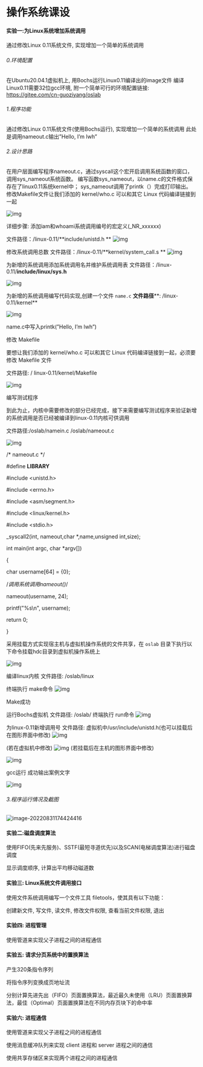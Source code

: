 # 操作系统课设

#### 实验一:为Linux系统增加系统调用

通过修改Linux 0.11系统文件, 实现增加一个简单的系统调用

###### 0.环境配置

在Ubuntu20.04.1虚拟机上, 用Bochs运行Linux0.11编译出的image文件
 编译Linux0.11需要32位gcc环境, 附一个简单可行的环境配置链接: https://gitee.com/cn-guoziyang/oslab

###### 1.程序功能

通过修改Linux 0.11系统文件(使用Bochs运行), 实现增加一个简单的系统调用
 此处是调用nameout.c输出”Hello, I’m lwh”

###### 2.设计思路

在用户层面编写程序nameout.c，通过syscall这个宏开启调用系统函数的窗口，调用sys_nameout系统函数。
 编写函数sys_nameout，以name.c的文件格式保存在了linux0.11系统kernel中；
 sys_nameout调用了printk（）完成打印输出。
 修改Makefile文件让我们添加的 kernel/who.c 可以和其它 Linux 代码编译链接到一起

![img](img/clip_image002.png)

详细步骤:
 添加iam和whoami系统调用编号的宏定义(_NR_xxxxxx)

文件路径：/linux-0.11/**include/unistd.h
** ![img](img/clip_image004.jpg) 

 

修改系统调用总数
 文件路径：/linux-0.11/**kernel/system_call.s
** ![img](img/clip_image006.jpg)

 

为新增的系统调用添加系统调用名并维护系统调用表
 文件路径：/linux-0.11/**include/linux/sys.h**

![img](img/clip_image008.jpg)

 

为新增的系统调用编写代码实现,创建一个文件 `name.c`
 **文件路径****: /linux-0.11/kernel**

![img](img/clip_image010.jpg)

name.c中写入printk(”Hello, I’m lwh”)

 

修改 Makefile

要想让我们添加的 kernel/who.c 可以和其它 Linux 代码编译链接到一起，必须要修改 Makefile 文件

文件路径: / linux-0.11/kernel/Makefile

![img](img/clip_image012.jpg)

 

编写测试程序

到此为止，内核中需要修改的部分已经完成，接下来需要编写测试程序来验证新增的系统调用是否已经被编译到linux-0.11内核可供调用

文件路径:/oslab/namein.c /oslab/nameout.c

 

![img](img/clip_image014.jpg)

 

/* nameout.c */

\#define __LIBRARY__

\#include <unistd.h> 

\#include <errno.h>

\#include <asm/segment.h> 

\#include <linux/kernel.h>

\#include <stdio.h>

  

_syscall2(int, nameout,char *,name,unsigned int,size);

  

int main(int argc, char *argv[])

{

  char username[64] = {0};

  /*调用系统调用nameout()*/

  nameout(username, 24);

  printf("%s\n", username);

  return 0;

}

 

采用挂载方式实现宿主机与虚拟机操作系统的文件共享，在 `oslab` 目录下执行以下命令挂载hdc目录到虚拟机操作系统上

![img](img/clip_image016.jpg)

 

编译linux内核
 文件路径: /oslab/linux

终端执行 make命令
 ![img](img/clip_image018.jpg)

Make成功

 

运行Bochs虚拟机
 文件路径: /oslab/
 终端执行 run命令
 ![img](img/clip_image020.jpg)


为linux-0.11新增调用号
 文件路径: 虚拟机中/usr/include/unistd.h(也可以挂载后在图形界面中修改)
 ![img](img/clip_image022.jpg)

(若在虚拟机中修改)
 ![img](img/clip_image024.jpg)
 (若挂载后在主机的图形界面中修改)

![img](img/clip_image026.jpg)

gcc运行 成功输出案例文字

![img](img/clip_image028.jpg)

###### 3.程序运行情况及截图

 ![image-20220831174424416](img/image-20220831174424416.png)



#### 实验二:磁盘调度算法

使用FIFO(先来先服务)、SSTF(最短寻道优先)以及SCAN(电梯调度算法)进行磁盘调度  

显示调度顺序, 计算出平均移动磁道数  



#### 实验三: Linux系统文件调用接口

使用文件系统调用编写一个文件工具 filetools，使其具有以下功能：  

创建新文件, 写文件, 读文件, 修改文件权限, 查看当前文件权限, 退出  



#### 实验四: 进程管理

使用管道来实现父子进程之间的进程通信  



#### 实验五: 请求分页系统中的置换算法

产生320条指令序列  

将指令序列变换成页地址流  

分别计算先进先出（FIFO）页面置换算法，最近最久未使用（LRU）页面置换算法，最佳（Optimal）页面置换算法在不同内存页块下的命中率  



#### 实验六: 进程通信

使用管道来实现父子进程之间的进程通信  

使用消息缓冲队列来实现 client 进程和 server 进程之间的通信  

使用共享存储区来实现两个进程之间的进程通信  